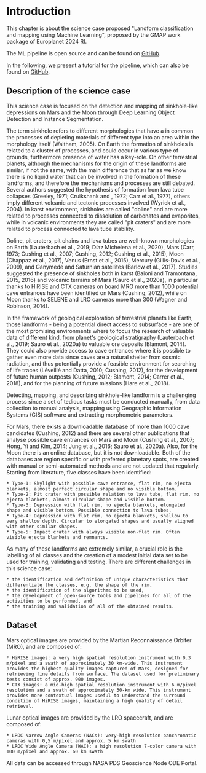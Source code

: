 # Introduction

This chapter is about the science case proposed "Landform classification and mapping using Machine Learning", proposed by the GMAP work package of Europlanet 2024 RI.

The ML pipeline is open source and can be found on [GitHub](https://github.com/epn-ml/DeepLandforms).

In the following, we present a tutorial for the pipeline, which can also be found on [GitHub](https://github.com/epn-ml/DeepLandforms/tree/main/Tutorial).

## Description of the science case

This science case is focused on the detection and mapping of sinkhole-like depressions on Mars and the Moon through Deep Learning Object Detection and Instance Segmentation.

The term sinkhole refers to different morphologies that have a in common the processes of depleting materials of different type into an area within the morphology itself (Waltham, 2005). On Earth the formation of sinkholes is related to a cluster of  processes, and could occur in various type of grounds, furthermore presence of water has a key-role. On other terrestrial planets, although the mechanisms for the origin of these landforms are similar, if not the same, with the main difference that as far as we know there is no liquid water that can be involved in the formation of these landforms, and therefore the mechanisms and processes are still debated. Several authors suggested the hypothesis of formation from lava tube collapses (Greeley, 1971; Cruikshank and , 1972; Carr et al., 1977), others imply different volcanic and tectonic processes involved (Wyrick et al., 2004). In karst environment, sinkholes are called "doline" and are more related to processes connected to dissolution of carbonates and evaporites, while in volcanic environments they are called "pit craters" and are more related to process connected to lava tube stability.

Doline, pit craters, pit chains and lava tubes are well-known morphologies on Earth (Lauterbach et al., 2019; Díaz Michelena et al., 2020), Mars (Carr, 1973; Cushing et al., 2007; Cushing, 2012; Cushing et al., 2015), Moon (Chappaz et al., 2017), Venus (Ernst et al., 2015), Mercury (Gillis-Davis et al., 2009), and Ganymede and Saturnian satellites (Barlow et al., 2017). Studies suggested the presence of sinkholes both in karst (Baioni and Tramontana, 2015, 2016) and volcanic terrains of Mars (Sauro et al., 2020a), in particular thanks to HiRISE and CTX cameras on board MRO more than 1000 potential cave entrances have been identified on Mars (Cushing, 2012), while on Moon thanks to SELENE and LRO cameras more than 300 (Wagner and Robinson, 2014).

In the framework of geological exploration of terrestrial planets like Earth, those landforms - being a potential direct access to subsurface - are one of the most promising environments where to focus the research of valuable data of different kind, from planet's geological stratigraphy (Lauterbach et al., 2019; Sauro et al., 2020a) to valuable ore deposits (Blamont, 2014). They could also provide access to cave entrances where it is possible to gather even more data since caves are a natural shelter from cosmic radiation, and thus potentially provide a feasible environment for searching of life traces (Léveillé and Datta, 2010; Cushing, 2012), for the development of future human outposts (Cushing, 2012; Blamont, 2014; Carrer et al., 2018), and for the planning of future missions (Hare et al., 2018).

 Detecting, mapping, and describing sinkhole-like landform is a challenging process since a set of tedious tasks must be conducted manually, from data collection to manual analysis, mapping using Geographic Information Systems (GIS) software and extracting morphometric parameters.

For Mars, there exists a downloadable database of more than 1000 cave candidates (Cushing, 2012) and there are several other publications that analyse possible cave entrances on Mars and Moon (Cushing et al., 2007; Hong, Yi and Kim, 2014; Jung et al., 2016; Sauro et al., 2020a). Also, for the Moon there is an online database, but it is not downloadable. Both of the databases are region specific or with preferred planetary spots, are created with manual or semi-automated methods and are not updated that regularly. Starting from literature, five classes have been identified:

    * Type-1: Skylight with possible cave entrance, flat rim, no ejecta blankets, almost perfect circular shape and no visible bottom.
    * Type-2: Pit crater with possible relation to lava tube, flat rim, no ejecta blankets, almost circular shape and visible bottom.
    * Type-3: Depression with flat rim, no ejecta blankets, elongated shape and visible bottom. Possible connection to lava tubes.
    * Type-4: Depression with flat rim, no ejecta blankets, shallow to very shallow depth. Circular to elongated shapes and usually aligned with other similar shapes.
    * Type-5: Impact crater with always visible non-flat rim. Often visible ejecta blankets and remnants.

As many of these landforms are extremely similar, a crucial role is the labelling of all classes and the creation of a modest initial data set to be used for training, validating and testing.
There are different challenges in this science case:

    * the identification and definition of unique characteristics that differentiate the classes, e.g. the shape of the rim,
    * the identification of the algorithms to be used,
    * the development of open-source tools and pipelines for all of the activities to be performed, and
    * the training and validation of all of the obtained results.

## Dataset

Mars optical images are provided by the Martian Reconnaissance Orbiter (MRO), and are composed of:

    * HiRISE images: a very high spatial resolution instrument with 0.3 m/pixel and a swath of approximately 30 km-wide. This instrument provides the highest quality images captured of Mars, designed for retrieving fine details from surface. The dataset used for preliminary tests consist of approx. 900 images.
    * CTX images: a mid-high spatial resolution instrument with 6 m/pixel resolution and a swath of approximately 30-km wide. This instrument provides more contextual images useful to understand the surround condition of HiRISE images, maintaining a high quality of detail retrieval.

Lunar optical images are provided by the LRO spacecraft, and are composed of:

    * LROC Narrow Angle Cameras (NACs): very-high resolution panchromatic cameras with 0,5 m/pixel and approx. 5 km swath
    * LROC Wide Angle Camera (WAC): a high resolution 7-color camera with 100 m/pixel and approx. 60 km swath

All data can be accessed through NASA PDS Geoscience Node ODE Portal.
